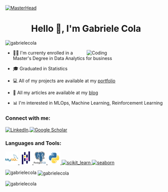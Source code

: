 [![MasterHead](https://user-images.githubusercontent.com/103529789/182264786-13b11c99-ffb4-44cb-9d48-a359b5196b98.jpeg)](https://gabrielecola.io)
<h1 align="center">Hello 👋, I'm Gabriele Cola</h1>
<p align="left"> <img src="https://komarev.com/ghpvc/?username=gabrielecola&label=Profile%20views&color=0e75b6&style=flat" alt="gabrielecola" /> </p>
<img align="right" alt="Coding" width="250" src="https://indoanalytica.com/static/images/data-science-1.gif">

- 👨‍💻 I'm currenty enrolled in a Master's Degree in Data Analytics for business

- 🎓 Graduated in Statistics

- 💻 All of my projects are available at my [portfolio](https://gabrielecola.github.io/#portfolio)

- :pencil: All my articles are available at my [blog](https://staituned.com/meet/member/gabriele-cola)

- 📊 I'm interested in MLOps, Machine Learning, Reinforcement Learning

<h3 align="left">Connect with me:</h3>
<p align="left">
  <a href="https://www.linkedin.com/in/gabriele-cola/" target="blank">
    <img align="center" src="https://raw.githubusercontent.com/rahuldkjain/github-profile-readme-generator/master/src/images/icons/Social/linked-in-alt.svg" alt="LinkedIn" height="30" width="40" />
  </a>
  <a href="https://scholar.google.com/citations?hl=it&user=kn2NvFsAAAAJ" target="blank">
    <img align="center" src="https://cdn-1.webcatalog.io/catalog/google-scholar/google-scholar-icon.png" alt="Google Scholar" height="45" width="40" />
  </a>
</p>


<h3 align="left">Languages and Tools:</h3>
<p align="left"> <a href="https://www.mysql.com/" target="_blank" rel="noreferrer"> <img src="https://raw.githubusercontent.com/devicons/devicon/master/icons/mysql/mysql-original-wordmark.svg" alt="mysql" width="40" height="40"/> </a> <a href="https://pandas.pydata.org/" target="_blank" rel="noreferrer"> <img src="https://raw.githubusercontent.com/devicons/devicon/2ae2a900d2f041da66e950e4d48052658d850630/icons/pandas/pandas-original.svg" alt="pandas" width="40" height="40"/> </a> <a href="https://www.postgresql.org" target="_blank" rel="noreferrer"> <img src="https://raw.githubusercontent.com/devicons/devicon/master/icons/postgresql/postgresql-original-wordmark.svg" alt="postgresql" width="40" height="40"/> </a> <a href="https://www.python.org" target="_blank" rel="noreferrer"> <img src="https://raw.githubusercontent.com/devicons/devicon/master/icons/python/python-original.svg" alt="python" width="40" height="40"/> </a> <a href="https://scikit-learn.org/" target="_blank" rel="noreferrer"> <img src="https://upload.wikimedia.org/wikipedia/commons/0/05/Scikit_learn_logo_small.svg" alt="scikit_learn" width="40" height="40"/> </a> <a href="https://seaborn.pydata.org/" target="_blank" rel="noreferrer"> <img src="https://seaborn.pydata.org/_images/logo-mark-lightbg.svg" alt="seaborn" width="40" height="40"/> </a> </p>

<p><img align="left" src="https://github-readme-stats.vercel.app/api/top-langs?username=gabrielecola&show_icons=true&locale=en&layout=compact" alt="gabrielecola" /></p>

<p>&nbsp;<img align="center" src="https://github-readme-stats.vercel.app/api?username=gabrielecola&show_icons=true&locale=en" alt="gabrielecola" /></p>

<p><img align="center" src="https://github-readme-streak-stats.herokuapp.com/?user=gabrielecola&" alt="gabrielecola" /></p>

